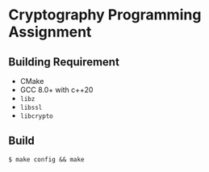 # Cryptography Programming Assignment

## Building Requirement
- CMake
- GCC 8.0+ with c++20
- `libz`
- `libssl`
- `libcrypto`

## Build
```shell
$ make config && make
```